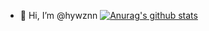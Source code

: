 - 👋 Hi, I’m @hywznn
  [![Anurag's github stats](https://github-readme-stats.vercel.app/api?username=username)](https://github.com/anuraghazra/github-readme-stats)


<!---
hywznn/hywznn is a ✨ special ✨ repository because its `README.md` (this file) appears on your GitHub profile.
You can click the Preview link to take a look at your changes.
--->
